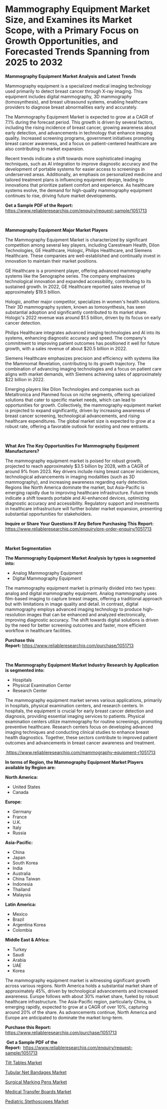 <p><h1>Mammography Equipment Market Size, and Examines its Market Scope, with a Primary Focus on Growth Opportunities, and Forecasted Trends Spanning from 2025 to 2032</h1></p><p><strong>Mammography Equipment Market Analysis and Latest Trends</strong></p>
<p><p>Mammography equipment is a specialized medical imaging technology used primarily to detect breast cancer through X-ray imaging. This equipment includes digital mammography, 3D mammography (tomosynthesis), and breast ultrasound systems, enabling healthcare providers to diagnose breast abnormalities early and accurately. </p><p>The Mammography Equipment Market is expected to grow at a CAGR of 7.1% during the forecast period. This growth is driven by several factors, including the rising incidence of breast cancer, growing awareness about early detection, and advancements in technology that enhance imaging quality. Increased screening programs, government initiatives promoting breast cancer awareness, and a focus on patient-centered healthcare are also contributing to market expansion. </p><p>Recent trends indicate a shift towards more sophisticated imaging techniques, such as AI integration to improve diagnostic accuracy and the development of portable systems for easier access to screenings in underserved areas. Additionally, an emphasis on personalized medicine and tailored treatment plans is influencing equipment design, leading to innovations that prioritize patient comfort and experience. As healthcare systems evolve, the demand for high-quality mammography equipment continues to rise, driving future market developments.</p></p>
<p><strong>Get a Sample PDF of the Report:&nbsp;</strong> <a href="https://www.reliableresearchiq.com/enquiry/request-sample/1051713?utm_campaign=1117&utm_medium=2&utm_source=Github&utm_content=ia&utm_term=03032025&utm_id=mammography-equipment">https://www.reliableresearchiq.com/enquiry/request-sample/1051713</a></p>
<p>&nbsp;</p>
<p><strong>Mammography Equipment Major Market Players</strong></p>
<p><p>The Mammography Equipment Market is characterized by significant competition among several key players, including Carestream Health, Dilon Technologies, GE Healthcare, Hologic, Philips Healthcare, and Siemens Healthcare. These companies are well-established and continually invest in innovation to maintain their market positions.</p><p>GE Healthcare is a prominent player, offering advanced mammography systems like the Senographe series. The company emphasizes technological innovation and expanded accessibility, contributing to its sustained growth. In 2022, GE Healthcare reported sales revenue of approximately $19.5 billion.</p><p>Hologic, another major competitor, specializes in women's health solutions. Their 3D mammography system, known as tomosynthesis, has seen substantial adoption and significantly contributed to its market share. Hologic's 2022 revenue was around $1.5 billion, driven by its focus on early cancer detection.</p><p>Philips Healthcare integrates advanced imaging technologies and AI into its systems, enhancing diagnostic accuracy and speed. The company's commitment to improving patient outcomes has positioned it well for future growth, with a sales revenue of about $20.5 billion in 2022.</p><p>Siemens Healthcare emphasizes precision and efficiency with systems like the Mammomat Revelation, contributing to its growth trajectory. The combination of advancing imaging technologies and a focus on patient care aligns with market demands, with Siemens achieving sales of approximately $22 billion in 2022.</p><p>Emerging players like Dilon Technologies and companies such as Metaltronica and Planmed focus on niche segments, offering specialized solutions that cater to specific market needs, which can lead to opportunities for growth. Collectively, the mammography equipment market is projected to expand significantly, driven by increasing awareness of breast cancer screening, technological advancements, and rising healthcare expenditures. The global market size is expected to grow at a robust rate, offering a favorable outlook for existing and new entrants.</p></p>
<p>&nbsp;</p>
<p><strong>What Are The Key Opportunities For Mammography Equipment Manufacturers?</strong></p>
<p><p>The mammography equipment market is poised for robust growth, projected to reach approximately $3.5 billion by 2028, with a CAGR of around 9% from 2023. Key drivers include rising breast cancer incidences, technological advancements in imaging modalities (such as 3D mammography), and increasing awareness regarding early detection. Regions like North America dominate the market, but Asia-Pacific is emerging rapidly due to improving healthcare infrastructure. Future trends indicate a shift towards portable and AI-enhanced devices, optimizing diagnostic accuracy and accessibility. Regulatory support and investments in healthcare infrastructure will further bolster market expansion, presenting substantial opportunities for stakeholders.</p></p>
<p><strong>Inquire or Share Your Questions If Any Before Purchasing This Report:</strong> <a href="https://www.reliableresearchiq.com/enquiry/pre-order-enquiry/1051713?utm_campaign=1117&utm_medium=2&utm_source=Github&utm_content=ia&utm_term=03032025&utm_id=mammography-equipment">https://www.reliableresearchiq.com/enquiry/pre-order-enquiry/1051713</a></p>
<p>&nbsp;</p>
<p><strong>Market Segmentation</strong></p>
<p><strong>The Mammography Equipment Market Analysis by types is segmented into:</strong></p>
<p><ul><li>Analog Mammography Equipment</li><li>Digital Mammography Equipment</li></ul></p>
<p><p>The mammography equipment market is primarily divided into two types: analog and digital mammography equipment. Analog mammography uses film-based imaging to capture breast images, offering a traditional approach but with limitations in image quality and detail. In contrast, digital mammography employs advanced imaging technology to produce high-resolution images that can be enhanced and analyzed electronically, improving diagnostic accuracy. The shift towards digital solutions is driven by the need for better screening outcomes and faster, more efficient workflow in healthcare facilities.</p></p>
<p><strong>Purchase this Report:&nbsp;</strong><a href="https://www.reliableresearchiq.com/purchase/1051713?utm_campaign=1117&utm_medium=2&utm_source=Github&utm_content=ia&utm_term=03032025&utm_id=mammography-equipment">https://www.reliableresearchiq.com/purchase/1051713</a></p>
<p>&nbsp;</p>
<p><strong>The Mammography Equipment Market Industry Research by Application is segmented into:</strong></p>
<p><ul><li>Hospitals</li><li>Physical Examination Center</li><li>Research Center</li></ul></p>
<p><p>The mammography equipment market serves various applications, primarily in hospitals, physical examination centers, and research centers. In hospitals, the equipment is crucial for early breast cancer detection and diagnosis, providing essential imaging services to patients. Physical examination centers utilize mammography for routine screenings, promoting preventive healthcare. Research centers focus on developing advanced imaging techniques and conducting clinical studies to enhance breast health diagnostics. Together, these sectors contribute to improved patient outcomes and advancements in breast cancer awareness and treatment.</p></p>
<p><a href="https://www.reliableresearchiq.com/mammography-equipment-r1051713?utm_campaign=1117&utm_medium=2&utm_source=Github&utm_content=ia&utm_term=03032025&utm_id=mammography-equipment">&nbsp;https://www.reliableresearchiq.com/mammography-equipment-r1051713</a></p>
<p><strong>In terms of Region, the Mammography Equipment Market Players available by Region are:</strong></p>
<p>
    <p> <strong> North America: </strong>
        <ul>
            <li>United States</li>
            <li>Canada</li>
        </ul>
        </p> 
    <p> <strong> Europe: </strong>
        <ul>
            <li>Germany</li>
            <li>France</li>
            <li>U.K.</li>
            <li>Italy</li>
            <li>Russia</li>
        </ul>
        </p> 
    <p> <strong> Asia-Pacific: </strong>
        <ul>
            <li>China</li>
            <li>Japan</li>
            <li>South Korea</li>
            <li>India</li>
            <li>Australia</li>
            <li>China Taiwan</li>
            <li>Indonesia</li>
            <li>Thailand</li>
            <li>Malaysia</li>
        </ul>
        </p> 
    <p> <strong> Latin America: </strong>
        <ul>
            <li>Mexico</li>
            <li>Brazil</li>
            <li>Argentina Korea</li>
            <li>Colombia</li>
        </ul>
        </p> 
    <p> <strong> Middle East & Africa: </strong>
        <ul>
            <li>Turkey</li>
            <li>Saudi</li>
            <li>Arabia</li>
            <li>UAE</li>
            <li>Korea</li>
        </ul>
    </p>
    </p>
<p><p>The mammography equipment market is witnessing significant growth across various regions. North America holds a substantial market share of approximately 45%, driven by technological advancements and increased awareness. Europe follows with about 30% market share, fueled by robust healthcare infrastructure. The Asia-Pacific region, particularly China, is emerging rapidly, expected to grow at a CAGR of over 10%, capturing around 20% of the share. As advancements continue, North America and Europe are anticipated to dominate the market long-term.</p></p>
<p><strong>Purchase this Report: </strong><a href="https://www.reliableresearchiq.com/purchase/1051713?utm_campaign=1117&utm_medium=2&utm_source=Github&utm_content=ia&utm_term=03032025&utm_id=mammography-equipment">https://www.reliableresearchiq.com/purchase/1051713</a></p>
<p>&nbsp;<strong>Get a Sample PDF of the Report:&nbsp;&nbsp;</strong><a href="https://www.reliableresearchiq.com/enquiry/request-sample/1051713?utm_campaign=1117&utm_medium=2&utm_source=Github&utm_content=ia&utm_term=03032025&utm_id=mammography-equipment">https://www.reliableresearchiq.com/enquiry/request-sample/1051713</a></p>
<p><strong></strong></p>
<p><p><a href="https://github.com/iyachikareva/Market-Research-Report-List-1/blob/main/tilt-tables-market.md?utm_campaign=1117&utm_medium=2&utm_source=Github&utm_content=ia&utm_term=03032025&utm_id=mammography-equipment">Tilt Tables Market</a></p><p><a href="https://github.com/mafeasavzal/Market-Research-Report-List-1/blob/main/tubular-net-bandages-market.md?utm_campaign=1117&utm_medium=2&utm_source=Github&utm_content=ia&utm_term=03032025&utm_id=mammography-equipment">Tubular Net Bandages Market</a></p><p><a href="https://github.com/prantoblouin/Market-Research-Report-List-1/blob/main/surgical-marking-pens-market.md?utm_campaign=1117&utm_medium=2&utm_source=Github&utm_content=ia&utm_term=03032025&utm_id=mammography-equipment">Surgical Marking Pens Market</a></p><p><a href="https://github.com/karydacamu/Market-Research-Report-List-1/blob/main/medical-transfer-boards-market.md?utm_campaign=1117&utm_medium=2&utm_source=Github&utm_content=ia&utm_term=03032025&utm_id=mammography-equipment">Medical Transfer Boards Market</a></p><p><a href="https://github.com/seemagarbeha/Market-Research-Report-List-1/blob/main/pediatric-stethoscopes-market.md?utm_campaign=1117&utm_medium=2&utm_source=Github&utm_content=ia&utm_term=03032025&utm_id=mammography-equipment">Pediatric Stethoscopes Market</a></p></p>